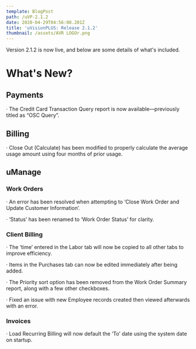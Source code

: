 ```yaml
---
template: BlogPost
path: /uVP-2.1.2
date: 2020-04-29T04:56:08.201Z
title: 'uVisionPLUS: Release 2.1.2'
thumbnail: /assets/AVR LOGOr.png
---
```

Version 2.1.2 is now live, and below are some details of what's included. 



# What's New?

## Payments

· The Credit Card Transaction Query report is now available—previously titled as “OSC Query”.

## Billing

· Close Out (Calculate) has been modified to properly calculate the average usage amount using four months of prior usage.

## uManage

### Work Orders

· An error has been resolved when attempting to ‘Close Work Order and Update Customer Information’.

· ‘Status’ has been renamed to ‘Work Order Status’ for clarity.

### Client Billing

· The ‘time’ entered in the Labor tab will now be copied to all other tabs to improve efficiency.

· Items in the Purchases tab can now be edited immediately after being added.

· The Priority sort option has been removed from the Work Order Summary report, along with a few other checkboxes.

· Fixed an issue with new Employee records created then viewed afterwards with an error.

### Invoices

· Load Recurring Billing will now default the ‘To’ date using the system date on startup.
